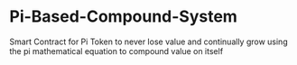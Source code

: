 # Pi-Based-Compound-System
Smart Contract for Pi Token to never lose value and continually grow using the pi mathematical equation to compound value on itself
